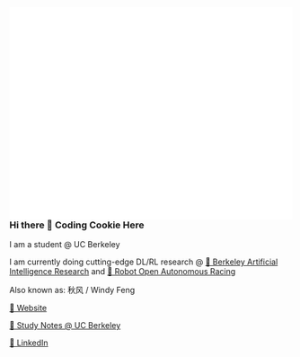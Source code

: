 <img align="right" src="https://github.com/toiletcommander/toiletcommander/blob/main/github-metrics.svg">

### Hi there 👋 Coding Cookie Here

I am a student @ UC Berkeley

I am currently doing cutting-edge DL/RL research @ [🔗 Berkeley Artificial Intelligence Research](https://bair.berkeley.edu) and [🔗 Robot Open Autonomous Racing](https://roar.berkeley.edu)

Also known as: 秋风 / Windy Feng

[🔗 Website](https://www.quantumcookie.xyz/)

[🔗 Study Notes @ UC Berkeley](https://toiletcommander.github.io/Opensourced-Study-Notes-Berkeley/)

[🔗 LinkedIn](https://www.linkedin.com/in/yunhao-cao/)

